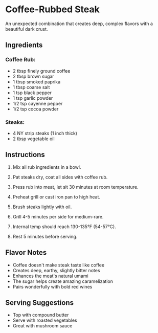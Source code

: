 # Coffee-Rubbed Steak

An unexpected combination that creates deep, complex flavors with a beautiful dark crust.

## Ingredients

### Coffee Rub:
- 2 tbsp finely ground coffee
- 2 tbsp brown sugar
- 1 tbsp smoked paprika
- 1 tbsp coarse salt
- 1 tsp black pepper
- 1 tsp garlic powder
- 1/2 tsp cayenne pepper
- 1/2 tsp cocoa powder

### Steaks:
- 4 NY strip steaks (1 inch thick)
- 2 tbsp vegetable oil

## Instructions

1. Mix all rub ingredients in a bowl.

2. Pat steaks dry, coat all sides with coffee rub.

3. Press rub into meat, let sit 30 minutes at room temperature.

4. Preheat grill or cast iron pan to high heat.

5. Brush steaks lightly with oil.

6. Grill 4-5 minutes per side for medium-rare.

7. Internal temp should reach 130-135°F (54-57°C).

8. Rest 5 minutes before serving.

## Flavor Notes

- Coffee doesn't make steak taste like coffee
- Creates deep, earthy, slightly bitter notes
- Enhances the meat's natural umami
- The sugar helps create amazing caramelization
- Pairs wonderfully with bold red wines

## Serving Suggestions

- Top with compound butter
- Serve with roasted vegetables
- Great with mushroom sauce